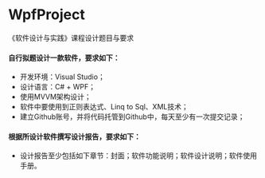 # WpfProject
《软件设计与实践》课程设计题目与要求

#### 自行拟题设计一款软件，要求如下：
- 开发环境：Visual Studio；
- 设计语言：C# + WPF；
- 使用MVVM架构设计；
- 软件中要使用到正则表达式、Linq to Sql、XML技术；
- 建立Github账号，并将代码托管到Github中，每天至少有一次提交记录；

#### 根据所设计软件撰写设计报告，要求如下：
- 设计报告至少包括如下章节：封面；软件功能说明；软件设计说明；软件使用手册。
